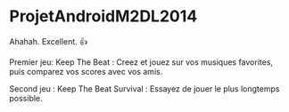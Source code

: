 ProjetAndroidM2DL2014
=====================

Ahahah.
Excellent. :+1: 

Premier jeu:
Keep The Beat : Creez et jouez sur vos musiques favorites, puis comparez vos scores avec vos amis.

Second jeu :
Keep The Beat Survival : Essayez de jouer le plus longtemps possible.
